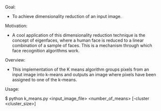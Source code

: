 Goal:

+ To achieve dimensionality reduction of an input image.

Motivation:

+ A cool application of this dimensionality reduction technique is the concept of eigenfaces, where a human face is reduced to a linear combination of a sample of faces. This is a mechanism through which face recognition algorithms work.

Overview:

+ This implementation of the K means algorithm groups pixels from an input image into k-means and outputs an image where pixels have been assigned to one of the k-means.

Usage:

$     python k_means.py <input_image_file> <number_of_means> [-cluster <cluster_size>] 
